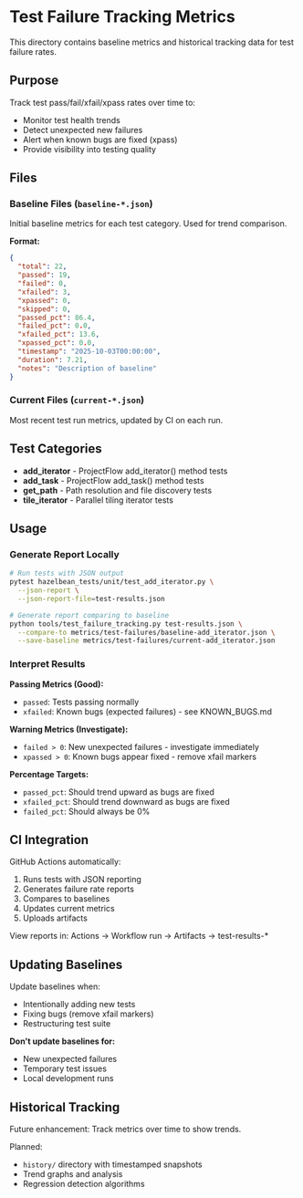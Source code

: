 # Test Failure Tracking Metrics

This directory contains baseline metrics and historical tracking data for test failure rates.

## Purpose

Track test pass/fail/xfail/xpass rates over time to:
- Monitor test health trends
- Detect unexpected new failures
- Alert when known bugs are fixed (xpass)
- Provide visibility into testing quality

## Files

### Baseline Files (`baseline-*.json`)

Initial baseline metrics for each test category. Used for trend comparison.

**Format:**
```json
{
  "total": 22,
  "passed": 19,
  "failed": 0,
  "xfailed": 3,
  "xpassed": 0,
  "skipped": 0,
  "passed_pct": 86.4,
  "failed_pct": 0.0,
  "xfailed_pct": 13.6,
  "xpassed_pct": 0.0,
  "timestamp": "2025-10-03T00:00:00",
  "duration": 7.21,
  "notes": "Description of baseline"
}
```

### Current Files (`current-*.json`)

Most recent test run metrics, updated by CI on each run.

## Test Categories

- **add_iterator** - ProjectFlow add_iterator() method tests
- **add_task** - ProjectFlow add_task() method tests
- **get_path** - Path resolution and file discovery tests
- **tile_iterator** - Parallel tiling iterator tests

## Usage

### Generate Report Locally

```bash
# Run tests with JSON output
pytest hazelbean_tests/unit/test_add_iterator.py \
  --json-report \
  --json-report-file=test-results.json

# Generate report comparing to baseline
python tools/test_failure_tracking.py test-results.json \
  --compare-to metrics/test-failures/baseline-add_iterator.json \
  --save-baseline metrics/test-failures/current-add_iterator.json
```

### Interpret Results

**Passing Metrics (Good):**
- `passed`: Tests passing normally
- `xfailed`: Known bugs (expected failures) - see KNOWN_BUGS.md

**Warning Metrics (Investigate):**
- `failed > 0`: New unexpected failures - investigate immediately
- `xpassed > 0`: Known bugs appear fixed - remove xfail markers

**Percentage Targets:**
- `passed_pct`: Should trend upward as bugs are fixed
- `xfailed_pct`: Should trend downward as bugs are fixed
- `failed_pct`: Should always be 0%

## CI Integration

GitHub Actions automatically:
1. Runs tests with JSON reporting
2. Generates failure rate reports
3. Compares to baselines
4. Updates current metrics
5. Uploads artifacts

View reports in: Actions → Workflow run → Artifacts → test-results-*

## Updating Baselines

Update baselines when:
- Intentionally adding new tests
- Fixing bugs (remove xfail markers)
- Restructuring test suite

**Don't update baselines for:**
- New unexpected failures
- Temporary test issues
- Local development runs

## Historical Tracking

Future enhancement: Track metrics over time to show trends.

Planned:
- `history/` directory with timestamped snapshots
- Trend graphs and analysis
- Regression detection algorithms

